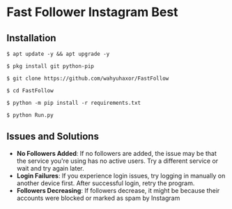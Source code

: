 # Fast Follower Instagram Best 

## Installation
```
$ apt update -y && apt upgrade -y
```
```
$ pkg install git python-pip
```
```
$ git clone https://github.com/wahyuhaxor/FastFollow
```
```
$ cd FastFollow
```
```
$ python -m pip install -r requirements.txt
```
```
$ python Run.py
```
## Issues and Solutions
- **No Followers Added**: If no followers are added, the issue may be that the service you're using has no active users. Try a different service or wait and try again later.
- **Login Failures**: If you experience login issues, try logging in manually on another device first. After successful login, retry the program.
- **Followers Decreasing**: If followers decrease, it might be because their accounts were blocked or marked as spam by Instagram
